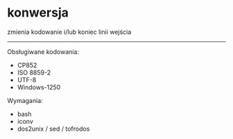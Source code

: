 # konwersja #
zmienia kodowanie i/lub koniec linii wejścia
- - - -
Obsługiwane kodowania:
* CP852
* ISO 8859-2
* UTF-8
* Windows-1250

Wymagania:
* bash
* iconv
* dos2unix / sed / tofrodos
